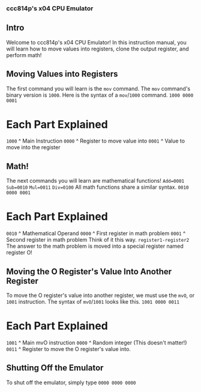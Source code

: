 ### ccc814p's x04 CPU Emulator
## Intro
Welcome to ccc814p's x04 CPU Emulator! In this instruction manual, you will learn how to move values into registers, clone the output register, and perform math!
## Moving Values into Registers
The first command you will learn is the `mov` command. The `mov` command's binary version is `1000`. Here is the syntax of a `mov`/`1000` command.
```1000 0000 0001```
# Each Part Explained
`1000`
^ Main Instruction
`0000`
^ Register to move value into
`0001`
^ Value to move into the register
## Math!
The next commands you will learn are mathematical functions! `Add=0001`
`Sub=0010`
`Mul=0011`
`Div=0100`
All math functions share a similar syntax.
```0010 0000 0001```
# Each Part Explained
`0010`
^ Mathematical Operand
`0000`
^ First register in math problem
`0001`
^ Second register in math problem
Think of it this way.
```register1-register2```
The answer to the math problem is moved into a special register named register O!
## Moving the O Register's Value Into Another Register
To move the O register's value into another register, we must use the `mvO`, or `1001` instruction.
The syntax of `mvO`/`1001` looks like this.
```1001 0000 0011```
# Each Part Explained
`1001`
^ Main mvO instruction
`0000`
^ Random integer (This doesn't matter!)
`0011`
^ Register to move the O register's value into.
## Shutting Off the Emulator
To shut off the emulator, simply type
```0000 0000 0000```
